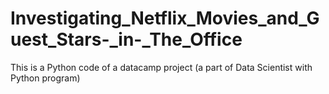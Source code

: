 # Investigating_Netflix_Movies_and_Guest_Stars-_in-_The_Office
This is a Python code of a datacamp project (a part of Data Scientist with Python program)
